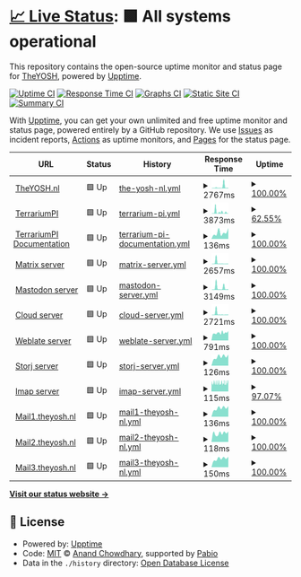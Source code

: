 # [📈 Live Status](https://theyosh.github.io/upptime): <!--live status--> **🟩 All systems operational**

This repository contains the open-source uptime monitor and status page for [TheYOSH](https://theyosh.nl), powered by [Upptime](https://github.com/upptime/upptime).

[![Uptime CI](https://github.com/theyosh/upptime/workflows/Uptime%20CI/badge.svg)](https://github.com/theyosh/upptime/actions?query=workflow%3A%22Uptime+CI%22)
[![Response Time CI](https://github.com/theyosh/upptime/workflows/Response%20Time%20CI/badge.svg)](https://github.com/theyosh/upptime/actions?query=workflow%3A%22Response+Time+CI%22)
[![Graphs CI](https://github.com/theyosh/upptime/workflows/Graphs%20CI/badge.svg)](https://github.com/theyosh/upptime/actions?query=workflow%3A%22Graphs+CI%22)
[![Static Site CI](https://github.com/theyosh/upptime/workflows/Static%20Site%20CI/badge.svg)](https://github.com/theyosh/upptime/actions?query=workflow%3A%22Static+Site+CI%22)
[![Summary CI](https://github.com/theyosh/upptime/workflows/Summary%20CI/badge.svg)](https://github.com/theyosh/upptime/actions?query=workflow%3A%22Summary+CI%22)

With [Upptime](https://upptime.js.org), you can get your own unlimited and free uptime monitor and status page, powered entirely by a GitHub repository. We use [Issues](https://github.com/theyosh/upptime/issues) as incident reports, [Actions](https://github.com/theyosh/upptime/actions) as uptime monitors, and [Pages](https://theyosh.github.io/upptime) for the status page.

<!--start: status pages-->
<!-- This summary is generated by Upptime (https://github.com/upptime/upptime) -->
<!-- Do not edit this manually, your changes will be overwritten -->
<!-- prettier-ignore -->
| URL | Status | History | Response Time | Uptime |
| --- | ------ | ------- | ------------- | ------ |
| <img alt="" src="https://icons.duckduckgo.com/ip3/theyosh.nl.ico" height="13"> [TheYOSH.nl](https://theyosh.nl) | 🟩 Up | [the-yosh-nl.yml](https://github.com/theyosh/upptime/commits/HEAD/history/the-yosh-nl.yml) | <details><summary><img alt="Response time graph" src="./graphs/the-yosh-nl/response-time-week.png" height="20"> 2767ms</summary><br><a href="https://theyosh.github.io/upptime/history/the-yosh-nl"><img alt="Response time 1312" src="https://img.shields.io/endpoint?url=https%3A%2F%2Fraw.githubusercontent.com%2Ftheyosh%2Fupptime%2FHEAD%2Fapi%2Fthe-yosh-nl%2Fresponse-time.json"></a><br><a href="https://theyosh.github.io/upptime/history/the-yosh-nl"><img alt="24-hour response time 1009" src="https://img.shields.io/endpoint?url=https%3A%2F%2Fraw.githubusercontent.com%2Ftheyosh%2Fupptime%2FHEAD%2Fapi%2Fthe-yosh-nl%2Fresponse-time-day.json"></a><br><a href="https://theyosh.github.io/upptime/history/the-yosh-nl"><img alt="7-day response time 2767" src="https://img.shields.io/endpoint?url=https%3A%2F%2Fraw.githubusercontent.com%2Ftheyosh%2Fupptime%2FHEAD%2Fapi%2Fthe-yosh-nl%2Fresponse-time-week.json"></a><br><a href="https://theyosh.github.io/upptime/history/the-yosh-nl"><img alt="30-day response time 2331" src="https://img.shields.io/endpoint?url=https%3A%2F%2Fraw.githubusercontent.com%2Ftheyosh%2Fupptime%2FHEAD%2Fapi%2Fthe-yosh-nl%2Fresponse-time-month.json"></a><br><a href="https://theyosh.github.io/upptime/history/the-yosh-nl"><img alt="1-year response time 1312" src="https://img.shields.io/endpoint?url=https%3A%2F%2Fraw.githubusercontent.com%2Ftheyosh%2Fupptime%2FHEAD%2Fapi%2Fthe-yosh-nl%2Fresponse-time-year.json"></a></details> | <details><summary><a href="https://theyosh.github.io/upptime/history/the-yosh-nl">100.00%</a></summary><a href="https://theyosh.github.io/upptime/history/the-yosh-nl"><img alt="All-time uptime 95.18%" src="https://img.shields.io/endpoint?url=https%3A%2F%2Fraw.githubusercontent.com%2Ftheyosh%2Fupptime%2FHEAD%2Fapi%2Fthe-yosh-nl%2Fuptime.json"></a><br><a href="https://theyosh.github.io/upptime/history/the-yosh-nl"><img alt="24-hour uptime 100.00%" src="https://img.shields.io/endpoint?url=https%3A%2F%2Fraw.githubusercontent.com%2Ftheyosh%2Fupptime%2FHEAD%2Fapi%2Fthe-yosh-nl%2Fuptime-day.json"></a><br><a href="https://theyosh.github.io/upptime/history/the-yosh-nl"><img alt="7-day uptime 100.00%" src="https://img.shields.io/endpoint?url=https%3A%2F%2Fraw.githubusercontent.com%2Ftheyosh%2Fupptime%2FHEAD%2Fapi%2Fthe-yosh-nl%2Fuptime-week.json"></a><br><a href="https://theyosh.github.io/upptime/history/the-yosh-nl"><img alt="30-day uptime 65.96%" src="https://img.shields.io/endpoint?url=https%3A%2F%2Fraw.githubusercontent.com%2Ftheyosh%2Fupptime%2FHEAD%2Fapi%2Fthe-yosh-nl%2Fuptime-month.json"></a><br><a href="https://theyosh.github.io/upptime/history/the-yosh-nl"><img alt="1-year uptime 95.18%" src="https://img.shields.io/endpoint?url=https%3A%2F%2Fraw.githubusercontent.com%2Ftheyosh%2Fupptime%2FHEAD%2Fapi%2Fthe-yosh-nl%2Fuptime-year.json"></a></details>
| <img alt="" src="https://icons.duckduckgo.com/ip3/terrarium.theyosh.nl.ico" height="13"> [TerrariumPI](https://terrarium.theyosh.nl) | 🟩 Up | [terrarium-pi.yml](https://github.com/theyosh/upptime/commits/HEAD/history/terrarium-pi.yml) | <details><summary><img alt="Response time graph" src="./graphs/terrarium-pi/response-time-week.png" height="20"> 3873ms</summary><br><a href="https://theyosh.github.io/upptime/history/terrarium-pi"><img alt="Response time 2105" src="https://img.shields.io/endpoint?url=https%3A%2F%2Fraw.githubusercontent.com%2Ftheyosh%2Fupptime%2FHEAD%2Fapi%2Fterrarium-pi%2Fresponse-time.json"></a><br><a href="https://theyosh.github.io/upptime/history/terrarium-pi"><img alt="24-hour response time 923" src="https://img.shields.io/endpoint?url=https%3A%2F%2Fraw.githubusercontent.com%2Ftheyosh%2Fupptime%2FHEAD%2Fapi%2Fterrarium-pi%2Fresponse-time-day.json"></a><br><a href="https://theyosh.github.io/upptime/history/terrarium-pi"><img alt="7-day response time 3873" src="https://img.shields.io/endpoint?url=https%3A%2F%2Fraw.githubusercontent.com%2Ftheyosh%2Fupptime%2FHEAD%2Fapi%2Fterrarium-pi%2Fresponse-time-week.json"></a><br><a href="https://theyosh.github.io/upptime/history/terrarium-pi"><img alt="30-day response time 2212" src="https://img.shields.io/endpoint?url=https%3A%2F%2Fraw.githubusercontent.com%2Ftheyosh%2Fupptime%2FHEAD%2Fapi%2Fterrarium-pi%2Fresponse-time-month.json"></a><br><a href="https://theyosh.github.io/upptime/history/terrarium-pi"><img alt="1-year response time 2105" src="https://img.shields.io/endpoint?url=https%3A%2F%2Fraw.githubusercontent.com%2Ftheyosh%2Fupptime%2FHEAD%2Fapi%2Fterrarium-pi%2Fresponse-time-year.json"></a></details> | <details><summary><a href="https://theyosh.github.io/upptime/history/terrarium-pi">62.55%</a></summary><a href="https://theyosh.github.io/upptime/history/terrarium-pi"><img alt="All-time uptime 93.53%" src="https://img.shields.io/endpoint?url=https%3A%2F%2Fraw.githubusercontent.com%2Ftheyosh%2Fupptime%2FHEAD%2Fapi%2Fterrarium-pi%2Fuptime.json"></a><br><a href="https://theyosh.github.io/upptime/history/terrarium-pi"><img alt="24-hour uptime 100.00%" src="https://img.shields.io/endpoint?url=https%3A%2F%2Fraw.githubusercontent.com%2Ftheyosh%2Fupptime%2FHEAD%2Fapi%2Fterrarium-pi%2Fuptime-day.json"></a><br><a href="https://theyosh.github.io/upptime/history/terrarium-pi"><img alt="7-day uptime 62.55%" src="https://img.shields.io/endpoint?url=https%3A%2F%2Fraw.githubusercontent.com%2Ftheyosh%2Fupptime%2FHEAD%2Fapi%2Fterrarium-pi%2Fuptime-week.json"></a><br><a href="https://theyosh.github.io/upptime/history/terrarium-pi"><img alt="30-day uptime 55.45%" src="https://img.shields.io/endpoint?url=https%3A%2F%2Fraw.githubusercontent.com%2Ftheyosh%2Fupptime%2FHEAD%2Fapi%2Fterrarium-pi%2Fuptime-month.json"></a><br><a href="https://theyosh.github.io/upptime/history/terrarium-pi"><img alt="1-year uptime 93.53%" src="https://img.shields.io/endpoint?url=https%3A%2F%2Fraw.githubusercontent.com%2Ftheyosh%2Fupptime%2FHEAD%2Fapi%2Fterrarium-pi%2Fuptime-year.json"></a></details>
| <img alt="" src="https://theyosh.github.io/TerrariumPI/assets/img/favicons/favicon-96x96.png" height="13"> [TerrariumPI Documentation](https://theyosh.github.io/TerrariumPI/) | 🟩 Up | [terrarium-pi-documentation.yml](https://github.com/theyosh/upptime/commits/HEAD/history/terrarium-pi-documentation.yml) | <details><summary><img alt="Response time graph" src="./graphs/terrarium-pi-documentation/response-time-week.png" height="20"> 136ms</summary><br><a href="https://theyosh.github.io/upptime/history/terrarium-pi-documentation"><img alt="Response time 118" src="https://img.shields.io/endpoint?url=https%3A%2F%2Fraw.githubusercontent.com%2Ftheyosh%2Fupptime%2FHEAD%2Fapi%2Fterrarium-pi-documentation%2Fresponse-time.json"></a><br><a href="https://theyosh.github.io/upptime/history/terrarium-pi-documentation"><img alt="24-hour response time 236" src="https://img.shields.io/endpoint?url=https%3A%2F%2Fraw.githubusercontent.com%2Ftheyosh%2Fupptime%2FHEAD%2Fapi%2Fterrarium-pi-documentation%2Fresponse-time-day.json"></a><br><a href="https://theyosh.github.io/upptime/history/terrarium-pi-documentation"><img alt="7-day response time 136" src="https://img.shields.io/endpoint?url=https%3A%2F%2Fraw.githubusercontent.com%2Ftheyosh%2Fupptime%2FHEAD%2Fapi%2Fterrarium-pi-documentation%2Fresponse-time-week.json"></a><br><a href="https://theyosh.github.io/upptime/history/terrarium-pi-documentation"><img alt="30-day response time 122" src="https://img.shields.io/endpoint?url=https%3A%2F%2Fraw.githubusercontent.com%2Ftheyosh%2Fupptime%2FHEAD%2Fapi%2Fterrarium-pi-documentation%2Fresponse-time-month.json"></a><br><a href="https://theyosh.github.io/upptime/history/terrarium-pi-documentation"><img alt="1-year response time 118" src="https://img.shields.io/endpoint?url=https%3A%2F%2Fraw.githubusercontent.com%2Ftheyosh%2Fupptime%2FHEAD%2Fapi%2Fterrarium-pi-documentation%2Fresponse-time-year.json"></a></details> | <details><summary><a href="https://theyosh.github.io/upptime/history/terrarium-pi-documentation">100.00%</a></summary><a href="https://theyosh.github.io/upptime/history/terrarium-pi-documentation"><img alt="All-time uptime 100.00%" src="https://img.shields.io/endpoint?url=https%3A%2F%2Fraw.githubusercontent.com%2Ftheyosh%2Fupptime%2FHEAD%2Fapi%2Fterrarium-pi-documentation%2Fuptime.json"></a><br><a href="https://theyosh.github.io/upptime/history/terrarium-pi-documentation"><img alt="24-hour uptime 100.00%" src="https://img.shields.io/endpoint?url=https%3A%2F%2Fraw.githubusercontent.com%2Ftheyosh%2Fupptime%2FHEAD%2Fapi%2Fterrarium-pi-documentation%2Fuptime-day.json"></a><br><a href="https://theyosh.github.io/upptime/history/terrarium-pi-documentation"><img alt="7-day uptime 100.00%" src="https://img.shields.io/endpoint?url=https%3A%2F%2Fraw.githubusercontent.com%2Ftheyosh%2Fupptime%2FHEAD%2Fapi%2Fterrarium-pi-documentation%2Fuptime-week.json"></a><br><a href="https://theyosh.github.io/upptime/history/terrarium-pi-documentation"><img alt="30-day uptime 100.00%" src="https://img.shields.io/endpoint?url=https%3A%2F%2Fraw.githubusercontent.com%2Ftheyosh%2Fupptime%2FHEAD%2Fapi%2Fterrarium-pi-documentation%2Fuptime-month.json"></a><br><a href="https://theyosh.github.io/upptime/history/terrarium-pi-documentation"><img alt="1-year uptime 100.00%" src="https://img.shields.io/endpoint?url=https%3A%2F%2Fraw.githubusercontent.com%2Ftheyosh%2Fupptime%2FHEAD%2Fapi%2Fterrarium-pi-documentation%2Fuptime-year.json"></a></details>
| <img alt="" src="https://matrix.org/assets/favicon.svg" height="13"> [Matrix server](https://matrix.theyosh.nl) | 🟩 Up | [matrix-server.yml](https://github.com/theyosh/upptime/commits/HEAD/history/matrix-server.yml) | <details><summary><img alt="Response time graph" src="./graphs/matrix-server/response-time-week.png" height="20"> 2657ms</summary><br><a href="https://theyosh.github.io/upptime/history/matrix-server"><img alt="Response time 1075" src="https://img.shields.io/endpoint?url=https%3A%2F%2Fraw.githubusercontent.com%2Ftheyosh%2Fupptime%2FHEAD%2Fapi%2Fmatrix-server%2Fresponse-time.json"></a><br><a href="https://theyosh.github.io/upptime/history/matrix-server"><img alt="24-hour response time 979" src="https://img.shields.io/endpoint?url=https%3A%2F%2Fraw.githubusercontent.com%2Ftheyosh%2Fupptime%2FHEAD%2Fapi%2Fmatrix-server%2Fresponse-time-day.json"></a><br><a href="https://theyosh.github.io/upptime/history/matrix-server"><img alt="7-day response time 2657" src="https://img.shields.io/endpoint?url=https%3A%2F%2Fraw.githubusercontent.com%2Ftheyosh%2Fupptime%2FHEAD%2Fapi%2Fmatrix-server%2Fresponse-time-week.json"></a><br><a href="https://theyosh.github.io/upptime/history/matrix-server"><img alt="30-day response time 1874" src="https://img.shields.io/endpoint?url=https%3A%2F%2Fraw.githubusercontent.com%2Ftheyosh%2Fupptime%2FHEAD%2Fapi%2Fmatrix-server%2Fresponse-time-month.json"></a><br><a href="https://theyosh.github.io/upptime/history/matrix-server"><img alt="1-year response time 1075" src="https://img.shields.io/endpoint?url=https%3A%2F%2Fraw.githubusercontent.com%2Ftheyosh%2Fupptime%2FHEAD%2Fapi%2Fmatrix-server%2Fresponse-time-year.json"></a></details> | <details><summary><a href="https://theyosh.github.io/upptime/history/matrix-server">100.00%</a></summary><a href="https://theyosh.github.io/upptime/history/matrix-server"><img alt="All-time uptime 95.07%" src="https://img.shields.io/endpoint?url=https%3A%2F%2Fraw.githubusercontent.com%2Ftheyosh%2Fupptime%2FHEAD%2Fapi%2Fmatrix-server%2Fuptime.json"></a><br><a href="https://theyosh.github.io/upptime/history/matrix-server"><img alt="24-hour uptime 100.00%" src="https://img.shields.io/endpoint?url=https%3A%2F%2Fraw.githubusercontent.com%2Ftheyosh%2Fupptime%2FHEAD%2Fapi%2Fmatrix-server%2Fuptime-day.json"></a><br><a href="https://theyosh.github.io/upptime/history/matrix-server"><img alt="7-day uptime 100.00%" src="https://img.shields.io/endpoint?url=https%3A%2F%2Fraw.githubusercontent.com%2Ftheyosh%2Fupptime%2FHEAD%2Fapi%2Fmatrix-server%2Fuptime-week.json"></a><br><a href="https://theyosh.github.io/upptime/history/matrix-server"><img alt="30-day uptime 64.67%" src="https://img.shields.io/endpoint?url=https%3A%2F%2Fraw.githubusercontent.com%2Ftheyosh%2Fupptime%2FHEAD%2Fapi%2Fmatrix-server%2Fuptime-month.json"></a><br><a href="https://theyosh.github.io/upptime/history/matrix-server"><img alt="1-year uptime 95.07%" src="https://img.shields.io/endpoint?url=https%3A%2F%2Fraw.githubusercontent.com%2Ftheyosh%2Fupptime%2FHEAD%2Fapi%2Fmatrix-server%2Fuptime-year.json"></a></details>
| <img alt="" src="https://icons.duckduckgo.com/ip3/mastodon.theyosh.nl.ico" height="13"> [Mastodon server](https://mastodon.theyosh.nl) | 🟩 Up | [mastodon-server.yml](https://github.com/theyosh/upptime/commits/HEAD/history/mastodon-server.yml) | <details><summary><img alt="Response time graph" src="./graphs/mastodon-server/response-time-week.png" height="20"> 3149ms</summary><br><a href="https://theyosh.github.io/upptime/history/mastodon-server"><img alt="Response time 911" src="https://img.shields.io/endpoint?url=https%3A%2F%2Fraw.githubusercontent.com%2Ftheyosh%2Fupptime%2FHEAD%2Fapi%2Fmastodon-server%2Fresponse-time.json"></a><br><a href="https://theyosh.github.io/upptime/history/mastodon-server"><img alt="24-hour response time 1140" src="https://img.shields.io/endpoint?url=https%3A%2F%2Fraw.githubusercontent.com%2Ftheyosh%2Fupptime%2FHEAD%2Fapi%2Fmastodon-server%2Fresponse-time-day.json"></a><br><a href="https://theyosh.github.io/upptime/history/mastodon-server"><img alt="7-day response time 3149" src="https://img.shields.io/endpoint?url=https%3A%2F%2Fraw.githubusercontent.com%2Ftheyosh%2Fupptime%2FHEAD%2Fapi%2Fmastodon-server%2Fresponse-time-week.json"></a><br><a href="https://theyosh.github.io/upptime/history/mastodon-server"><img alt="30-day response time 1540" src="https://img.shields.io/endpoint?url=https%3A%2F%2Fraw.githubusercontent.com%2Ftheyosh%2Fupptime%2FHEAD%2Fapi%2Fmastodon-server%2Fresponse-time-month.json"></a><br><a href="https://theyosh.github.io/upptime/history/mastodon-server"><img alt="1-year response time 911" src="https://img.shields.io/endpoint?url=https%3A%2F%2Fraw.githubusercontent.com%2Ftheyosh%2Fupptime%2FHEAD%2Fapi%2Fmastodon-server%2Fresponse-time-year.json"></a></details> | <details><summary><a href="https://theyosh.github.io/upptime/history/mastodon-server">100.00%</a></summary><a href="https://theyosh.github.io/upptime/history/mastodon-server"><img alt="All-time uptime 94.92%" src="https://img.shields.io/endpoint?url=https%3A%2F%2Fraw.githubusercontent.com%2Ftheyosh%2Fupptime%2FHEAD%2Fapi%2Fmastodon-server%2Fuptime.json"></a><br><a href="https://theyosh.github.io/upptime/history/mastodon-server"><img alt="24-hour uptime 100.00%" src="https://img.shields.io/endpoint?url=https%3A%2F%2Fraw.githubusercontent.com%2Ftheyosh%2Fupptime%2FHEAD%2Fapi%2Fmastodon-server%2Fuptime-day.json"></a><br><a href="https://theyosh.github.io/upptime/history/mastodon-server"><img alt="7-day uptime 100.00%" src="https://img.shields.io/endpoint?url=https%3A%2F%2Fraw.githubusercontent.com%2Ftheyosh%2Fupptime%2FHEAD%2Fapi%2Fmastodon-server%2Fuptime-week.json"></a><br><a href="https://theyosh.github.io/upptime/history/mastodon-server"><img alt="30-day uptime 64.67%" src="https://img.shields.io/endpoint?url=https%3A%2F%2Fraw.githubusercontent.com%2Ftheyosh%2Fupptime%2FHEAD%2Fapi%2Fmastodon-server%2Fuptime-month.json"></a><br><a href="https://theyosh.github.io/upptime/history/mastodon-server"><img alt="1-year uptime 94.92%" src="https://img.shields.io/endpoint?url=https%3A%2F%2Fraw.githubusercontent.com%2Ftheyosh%2Fupptime%2FHEAD%2Fapi%2Fmastodon-server%2Fuptime-year.json"></a></details>
| <img alt="" src="https://icons.duckduckgo.com/ip3/cloud.theyosh.nl.ico" height="13"> [Cloud server](https://cloud.theyosh.nl) | 🟩 Up | [cloud-server.yml](https://github.com/theyosh/upptime/commits/HEAD/history/cloud-server.yml) | <details><summary><img alt="Response time graph" src="./graphs/cloud-server/response-time-week.png" height="20"> 2721ms</summary><br><a href="https://theyosh.github.io/upptime/history/cloud-server"><img alt="Response time 1331" src="https://img.shields.io/endpoint?url=https%3A%2F%2Fraw.githubusercontent.com%2Ftheyosh%2Fupptime%2FHEAD%2Fapi%2Fcloud-server%2Fresponse-time.json"></a><br><a href="https://theyosh.github.io/upptime/history/cloud-server"><img alt="24-hour response time 1286" src="https://img.shields.io/endpoint?url=https%3A%2F%2Fraw.githubusercontent.com%2Ftheyosh%2Fupptime%2FHEAD%2Fapi%2Fcloud-server%2Fresponse-time-day.json"></a><br><a href="https://theyosh.github.io/upptime/history/cloud-server"><img alt="7-day response time 2721" src="https://img.shields.io/endpoint?url=https%3A%2F%2Fraw.githubusercontent.com%2Ftheyosh%2Fupptime%2FHEAD%2Fapi%2Fcloud-server%2Fresponse-time-week.json"></a><br><a href="https://theyosh.github.io/upptime/history/cloud-server"><img alt="30-day response time 1835" src="https://img.shields.io/endpoint?url=https%3A%2F%2Fraw.githubusercontent.com%2Ftheyosh%2Fupptime%2FHEAD%2Fapi%2Fcloud-server%2Fresponse-time-month.json"></a><br><a href="https://theyosh.github.io/upptime/history/cloud-server"><img alt="1-year response time 1331" src="https://img.shields.io/endpoint?url=https%3A%2F%2Fraw.githubusercontent.com%2Ftheyosh%2Fupptime%2FHEAD%2Fapi%2Fcloud-server%2Fresponse-time-year.json"></a></details> | <details><summary><a href="https://theyosh.github.io/upptime/history/cloud-server">100.00%</a></summary><a href="https://theyosh.github.io/upptime/history/cloud-server"><img alt="All-time uptime 94.09%" src="https://img.shields.io/endpoint?url=https%3A%2F%2Fraw.githubusercontent.com%2Ftheyosh%2Fupptime%2FHEAD%2Fapi%2Fcloud-server%2Fuptime.json"></a><br><a href="https://theyosh.github.io/upptime/history/cloud-server"><img alt="24-hour uptime 100.00%" src="https://img.shields.io/endpoint?url=https%3A%2F%2Fraw.githubusercontent.com%2Ftheyosh%2Fupptime%2FHEAD%2Fapi%2Fcloud-server%2Fuptime-day.json"></a><br><a href="https://theyosh.github.io/upptime/history/cloud-server"><img alt="7-day uptime 100.00%" src="https://img.shields.io/endpoint?url=https%3A%2F%2Fraw.githubusercontent.com%2Ftheyosh%2Fupptime%2FHEAD%2Fapi%2Fcloud-server%2Fuptime-week.json"></a><br><a href="https://theyosh.github.io/upptime/history/cloud-server"><img alt="30-day uptime 65.97%" src="https://img.shields.io/endpoint?url=https%3A%2F%2Fraw.githubusercontent.com%2Ftheyosh%2Fupptime%2FHEAD%2Fapi%2Fcloud-server%2Fuptime-month.json"></a><br><a href="https://theyosh.github.io/upptime/history/cloud-server"><img alt="1-year uptime 94.09%" src="https://img.shields.io/endpoint?url=https%3A%2F%2Fraw.githubusercontent.com%2Ftheyosh%2Fupptime%2FHEAD%2Fapi%2Fcloud-server%2Fuptime-year.json"></a></details>
| <img alt="" src="https://icons.duckduckgo.com/ip3/weblate.theyosh.nl.ico" height="13"> [Weblate server](https://weblate.theyosh.nl) | 🟩 Up | [weblate-server.yml](https://github.com/theyosh/upptime/commits/HEAD/history/weblate-server.yml) | <details><summary><img alt="Response time graph" src="./graphs/weblate-server/response-time-week.png" height="20"> 791ms</summary><br><a href="https://theyosh.github.io/upptime/history/weblate-server"><img alt="Response time 868" src="https://img.shields.io/endpoint?url=https%3A%2F%2Fraw.githubusercontent.com%2Ftheyosh%2Fupptime%2FHEAD%2Fapi%2Fweblate-server%2Fresponse-time.json"></a><br><a href="https://theyosh.github.io/upptime/history/weblate-server"><img alt="24-hour response time 987" src="https://img.shields.io/endpoint?url=https%3A%2F%2Fraw.githubusercontent.com%2Ftheyosh%2Fupptime%2FHEAD%2Fapi%2Fweblate-server%2Fresponse-time-day.json"></a><br><a href="https://theyosh.github.io/upptime/history/weblate-server"><img alt="7-day response time 791" src="https://img.shields.io/endpoint?url=https%3A%2F%2Fraw.githubusercontent.com%2Ftheyosh%2Fupptime%2FHEAD%2Fapi%2Fweblate-server%2Fresponse-time-week.json"></a><br><a href="https://theyosh.github.io/upptime/history/weblate-server"><img alt="30-day response time 1206" src="https://img.shields.io/endpoint?url=https%3A%2F%2Fraw.githubusercontent.com%2Ftheyosh%2Fupptime%2FHEAD%2Fapi%2Fweblate-server%2Fresponse-time-month.json"></a><br><a href="https://theyosh.github.io/upptime/history/weblate-server"><img alt="1-year response time 868" src="https://img.shields.io/endpoint?url=https%3A%2F%2Fraw.githubusercontent.com%2Ftheyosh%2Fupptime%2FHEAD%2Fapi%2Fweblate-server%2Fresponse-time-year.json"></a></details> | <details><summary><a href="https://theyosh.github.io/upptime/history/weblate-server">100.00%</a></summary><a href="https://theyosh.github.io/upptime/history/weblate-server"><img alt="All-time uptime 96.40%" src="https://img.shields.io/endpoint?url=https%3A%2F%2Fraw.githubusercontent.com%2Ftheyosh%2Fupptime%2FHEAD%2Fapi%2Fweblate-server%2Fuptime.json"></a><br><a href="https://theyosh.github.io/upptime/history/weblate-server"><img alt="24-hour uptime 100.00%" src="https://img.shields.io/endpoint?url=https%3A%2F%2Fraw.githubusercontent.com%2Ftheyosh%2Fupptime%2FHEAD%2Fapi%2Fweblate-server%2Fuptime-day.json"></a><br><a href="https://theyosh.github.io/upptime/history/weblate-server"><img alt="7-day uptime 100.00%" src="https://img.shields.io/endpoint?url=https%3A%2F%2Fraw.githubusercontent.com%2Ftheyosh%2Fupptime%2FHEAD%2Fapi%2Fweblate-server%2Fuptime-week.json"></a><br><a href="https://theyosh.github.io/upptime/history/weblate-server"><img alt="30-day uptime 76.11%" src="https://img.shields.io/endpoint?url=https%3A%2F%2Fraw.githubusercontent.com%2Ftheyosh%2Fupptime%2FHEAD%2Fapi%2Fweblate-server%2Fuptime-month.json"></a><br><a href="https://theyosh.github.io/upptime/history/weblate-server"><img alt="1-year uptime 96.40%" src="https://img.shields.io/endpoint?url=https%3A%2F%2Fraw.githubusercontent.com%2Ftheyosh%2Fupptime%2FHEAD%2Fapi%2Fweblate-server%2Fuptime-year.json"></a></details>
| <img alt="" src="https://cdn.prod.website-files.com/65d78d3b8dbb1f54a94020c7/660e34e73c1859e2a3f19840_storj-favicon-lt.png" height="13"> [Storj server](storj.theyosh.nl) | 🟩 Up | [storj-server.yml](https://github.com/theyosh/upptime/commits/HEAD/history/storj-server.yml) | <details><summary><img alt="Response time graph" src="./graphs/storj-server/response-time-week.png" height="20"> 126ms</summary><br><a href="https://theyosh.github.io/upptime/history/storj-server"><img alt="Response time 114" src="https://img.shields.io/endpoint?url=https%3A%2F%2Fraw.githubusercontent.com%2Ftheyosh%2Fupptime%2FHEAD%2Fapi%2Fstorj-server%2Fresponse-time.json"></a><br><a href="https://theyosh.github.io/upptime/history/storj-server"><img alt="24-hour response time 156" src="https://img.shields.io/endpoint?url=https%3A%2F%2Fraw.githubusercontent.com%2Ftheyosh%2Fupptime%2FHEAD%2Fapi%2Fstorj-server%2Fresponse-time-day.json"></a><br><a href="https://theyosh.github.io/upptime/history/storj-server"><img alt="7-day response time 126" src="https://img.shields.io/endpoint?url=https%3A%2F%2Fraw.githubusercontent.com%2Ftheyosh%2Fupptime%2FHEAD%2Fapi%2Fstorj-server%2Fresponse-time-week.json"></a><br><a href="https://theyosh.github.io/upptime/history/storj-server"><img alt="30-day response time 117" src="https://img.shields.io/endpoint?url=https%3A%2F%2Fraw.githubusercontent.com%2Ftheyosh%2Fupptime%2FHEAD%2Fapi%2Fstorj-server%2Fresponse-time-month.json"></a><br><a href="https://theyosh.github.io/upptime/history/storj-server"><img alt="1-year response time 114" src="https://img.shields.io/endpoint?url=https%3A%2F%2Fraw.githubusercontent.com%2Ftheyosh%2Fupptime%2FHEAD%2Fapi%2Fstorj-server%2Fresponse-time-year.json"></a></details> | <details><summary><a href="https://theyosh.github.io/upptime/history/storj-server">100.00%</a></summary><a href="https://theyosh.github.io/upptime/history/storj-server"><img alt="All-time uptime 99.88%" src="https://img.shields.io/endpoint?url=https%3A%2F%2Fraw.githubusercontent.com%2Ftheyosh%2Fupptime%2FHEAD%2Fapi%2Fstorj-server%2Fuptime.json"></a><br><a href="https://theyosh.github.io/upptime/history/storj-server"><img alt="24-hour uptime 100.00%" src="https://img.shields.io/endpoint?url=https%3A%2F%2Fraw.githubusercontent.com%2Ftheyosh%2Fupptime%2FHEAD%2Fapi%2Fstorj-server%2Fuptime-day.json"></a><br><a href="https://theyosh.github.io/upptime/history/storj-server"><img alt="7-day uptime 100.00%" src="https://img.shields.io/endpoint?url=https%3A%2F%2Fraw.githubusercontent.com%2Ftheyosh%2Fupptime%2FHEAD%2Fapi%2Fstorj-server%2Fuptime-week.json"></a><br><a href="https://theyosh.github.io/upptime/history/storj-server"><img alt="30-day uptime 100.00%" src="https://img.shields.io/endpoint?url=https%3A%2F%2Fraw.githubusercontent.com%2Ftheyosh%2Fupptime%2FHEAD%2Fapi%2Fstorj-server%2Fuptime-month.json"></a><br><a href="https://theyosh.github.io/upptime/history/storj-server"><img alt="1-year uptime 99.88%" src="https://img.shields.io/endpoint?url=https%3A%2F%2Fraw.githubusercontent.com%2Ftheyosh%2Fupptime%2FHEAD%2Fapi%2Fstorj-server%2Fuptime-year.json"></a></details>
| <img alt="" src="https://icons.duckduckgo.com/ip3/null.ico" height="13"> [Imap server](mail.theyosh.nl) | 🟩 Up | [imap-server.yml](https://github.com/theyosh/upptime/commits/HEAD/history/imap-server.yml) | <details><summary><img alt="Response time graph" src="./graphs/imap-server/response-time-week.png" height="20"> 115ms</summary><br><a href="https://theyosh.github.io/upptime/history/imap-server"><img alt="Response time 112" src="https://img.shields.io/endpoint?url=https%3A%2F%2Fraw.githubusercontent.com%2Ftheyosh%2Fupptime%2FHEAD%2Fapi%2Fimap-server%2Fresponse-time.json"></a><br><a href="https://theyosh.github.io/upptime/history/imap-server"><img alt="24-hour response time 119" src="https://img.shields.io/endpoint?url=https%3A%2F%2Fraw.githubusercontent.com%2Ftheyosh%2Fupptime%2FHEAD%2Fapi%2Fimap-server%2Fresponse-time-day.json"></a><br><a href="https://theyosh.github.io/upptime/history/imap-server"><img alt="7-day response time 115" src="https://img.shields.io/endpoint?url=https%3A%2F%2Fraw.githubusercontent.com%2Ftheyosh%2Fupptime%2FHEAD%2Fapi%2Fimap-server%2Fresponse-time-week.json"></a><br><a href="https://theyosh.github.io/upptime/history/imap-server"><img alt="30-day response time 110" src="https://img.shields.io/endpoint?url=https%3A%2F%2Fraw.githubusercontent.com%2Ftheyosh%2Fupptime%2FHEAD%2Fapi%2Fimap-server%2Fresponse-time-month.json"></a><br><a href="https://theyosh.github.io/upptime/history/imap-server"><img alt="1-year response time 112" src="https://img.shields.io/endpoint?url=https%3A%2F%2Fraw.githubusercontent.com%2Ftheyosh%2Fupptime%2FHEAD%2Fapi%2Fimap-server%2Fresponse-time-year.json"></a></details> | <details><summary><a href="https://theyosh.github.io/upptime/history/imap-server">97.07%</a></summary><a href="https://theyosh.github.io/upptime/history/imap-server"><img alt="All-time uptime 99.48%" src="https://img.shields.io/endpoint?url=https%3A%2F%2Fraw.githubusercontent.com%2Ftheyosh%2Fupptime%2FHEAD%2Fapi%2Fimap-server%2Fuptime.json"></a><br><a href="https://theyosh.github.io/upptime/history/imap-server"><img alt="24-hour uptime 98.65%" src="https://img.shields.io/endpoint?url=https%3A%2F%2Fraw.githubusercontent.com%2Ftheyosh%2Fupptime%2FHEAD%2Fapi%2Fimap-server%2Fuptime-day.json"></a><br><a href="https://theyosh.github.io/upptime/history/imap-server"><img alt="7-day uptime 97.07%" src="https://img.shields.io/endpoint?url=https%3A%2F%2Fraw.githubusercontent.com%2Ftheyosh%2Fupptime%2FHEAD%2Fapi%2Fimap-server%2Fuptime-week.json"></a><br><a href="https://theyosh.github.io/upptime/history/imap-server"><img alt="30-day uptime 98.61%" src="https://img.shields.io/endpoint?url=https%3A%2F%2Fraw.githubusercontent.com%2Ftheyosh%2Fupptime%2FHEAD%2Fapi%2Fimap-server%2Fuptime-month.json"></a><br><a href="https://theyosh.github.io/upptime/history/imap-server"><img alt="1-year uptime 99.48%" src="https://img.shields.io/endpoint?url=https%3A%2F%2Fraw.githubusercontent.com%2Ftheyosh%2Fupptime%2FHEAD%2Fapi%2Fimap-server%2Fuptime-year.json"></a></details>
| <img alt="" src="https://icons.duckduckgo.com/ip3/null.ico" height="13"> [Mail1.theyosh.nl](mail1.theyosh.nl) | 🟩 Up | [mail1-theyosh-nl.yml](https://github.com/theyosh/upptime/commits/HEAD/history/mail1-theyosh-nl.yml) | <details><summary><img alt="Response time graph" src="./graphs/mail1-theyosh-nl/response-time-week.png" height="20"> 136ms</summary><br><a href="https://theyosh.github.io/upptime/history/mail1-theyosh-nl"><img alt="Response time 124" src="https://img.shields.io/endpoint?url=https%3A%2F%2Fraw.githubusercontent.com%2Ftheyosh%2Fupptime%2FHEAD%2Fapi%2Fmail1-theyosh-nl%2Fresponse-time.json"></a><br><a href="https://theyosh.github.io/upptime/history/mail1-theyosh-nl"><img alt="24-hour response time 167" src="https://img.shields.io/endpoint?url=https%3A%2F%2Fraw.githubusercontent.com%2Ftheyosh%2Fupptime%2FHEAD%2Fapi%2Fmail1-theyosh-nl%2Fresponse-time-day.json"></a><br><a href="https://theyosh.github.io/upptime/history/mail1-theyosh-nl"><img alt="7-day response time 136" src="https://img.shields.io/endpoint?url=https%3A%2F%2Fraw.githubusercontent.com%2Ftheyosh%2Fupptime%2FHEAD%2Fapi%2Fmail1-theyosh-nl%2Fresponse-time-week.json"></a><br><a href="https://theyosh.github.io/upptime/history/mail1-theyosh-nl"><img alt="30-day response time 127" src="https://img.shields.io/endpoint?url=https%3A%2F%2Fraw.githubusercontent.com%2Ftheyosh%2Fupptime%2FHEAD%2Fapi%2Fmail1-theyosh-nl%2Fresponse-time-month.json"></a><br><a href="https://theyosh.github.io/upptime/history/mail1-theyosh-nl"><img alt="1-year response time 124" src="https://img.shields.io/endpoint?url=https%3A%2F%2Fraw.githubusercontent.com%2Ftheyosh%2Fupptime%2FHEAD%2Fapi%2Fmail1-theyosh-nl%2Fresponse-time-year.json"></a></details> | <details><summary><a href="https://theyosh.github.io/upptime/history/mail1-theyosh-nl">100.00%</a></summary><a href="https://theyosh.github.io/upptime/history/mail1-theyosh-nl"><img alt="All-time uptime 100.00%" src="https://img.shields.io/endpoint?url=https%3A%2F%2Fraw.githubusercontent.com%2Ftheyosh%2Fupptime%2FHEAD%2Fapi%2Fmail1-theyosh-nl%2Fuptime.json"></a><br><a href="https://theyosh.github.io/upptime/history/mail1-theyosh-nl"><img alt="24-hour uptime 100.00%" src="https://img.shields.io/endpoint?url=https%3A%2F%2Fraw.githubusercontent.com%2Ftheyosh%2Fupptime%2FHEAD%2Fapi%2Fmail1-theyosh-nl%2Fuptime-day.json"></a><br><a href="https://theyosh.github.io/upptime/history/mail1-theyosh-nl"><img alt="7-day uptime 100.00%" src="https://img.shields.io/endpoint?url=https%3A%2F%2Fraw.githubusercontent.com%2Ftheyosh%2Fupptime%2FHEAD%2Fapi%2Fmail1-theyosh-nl%2Fuptime-week.json"></a><br><a href="https://theyosh.github.io/upptime/history/mail1-theyosh-nl"><img alt="30-day uptime 100.00%" src="https://img.shields.io/endpoint?url=https%3A%2F%2Fraw.githubusercontent.com%2Ftheyosh%2Fupptime%2FHEAD%2Fapi%2Fmail1-theyosh-nl%2Fuptime-month.json"></a><br><a href="https://theyosh.github.io/upptime/history/mail1-theyosh-nl"><img alt="1-year uptime 100.00%" src="https://img.shields.io/endpoint?url=https%3A%2F%2Fraw.githubusercontent.com%2Ftheyosh%2Fupptime%2FHEAD%2Fapi%2Fmail1-theyosh-nl%2Fuptime-year.json"></a></details>
| <img alt="" src="https://icons.duckduckgo.com/ip3/null.ico" height="13"> [Mail2.theyosh.nl](mail2.theyosh.nl) | 🟩 Up | [mail2-theyosh-nl.yml](https://github.com/theyosh/upptime/commits/HEAD/history/mail2-theyosh-nl.yml) | <details><summary><img alt="Response time graph" src="./graphs/mail2-theyosh-nl/response-time-week.png" height="20"> 118ms</summary><br><a href="https://theyosh.github.io/upptime/history/mail2-theyosh-nl"><img alt="Response time 109" src="https://img.shields.io/endpoint?url=https%3A%2F%2Fraw.githubusercontent.com%2Ftheyosh%2Fupptime%2FHEAD%2Fapi%2Fmail2-theyosh-nl%2Fresponse-time.json"></a><br><a href="https://theyosh.github.io/upptime/history/mail2-theyosh-nl"><img alt="24-hour response time 116" src="https://img.shields.io/endpoint?url=https%3A%2F%2Fraw.githubusercontent.com%2Ftheyosh%2Fupptime%2FHEAD%2Fapi%2Fmail2-theyosh-nl%2Fresponse-time-day.json"></a><br><a href="https://theyosh.github.io/upptime/history/mail2-theyosh-nl"><img alt="7-day response time 118" src="https://img.shields.io/endpoint?url=https%3A%2F%2Fraw.githubusercontent.com%2Ftheyosh%2Fupptime%2FHEAD%2Fapi%2Fmail2-theyosh-nl%2Fresponse-time-week.json"></a><br><a href="https://theyosh.github.io/upptime/history/mail2-theyosh-nl"><img alt="30-day response time 115" src="https://img.shields.io/endpoint?url=https%3A%2F%2Fraw.githubusercontent.com%2Ftheyosh%2Fupptime%2FHEAD%2Fapi%2Fmail2-theyosh-nl%2Fresponse-time-month.json"></a><br><a href="https://theyosh.github.io/upptime/history/mail2-theyosh-nl"><img alt="1-year response time 109" src="https://img.shields.io/endpoint?url=https%3A%2F%2Fraw.githubusercontent.com%2Ftheyosh%2Fupptime%2FHEAD%2Fapi%2Fmail2-theyosh-nl%2Fresponse-time-year.json"></a></details> | <details><summary><a href="https://theyosh.github.io/upptime/history/mail2-theyosh-nl">100.00%</a></summary><a href="https://theyosh.github.io/upptime/history/mail2-theyosh-nl"><img alt="All-time uptime 100.00%" src="https://img.shields.io/endpoint?url=https%3A%2F%2Fraw.githubusercontent.com%2Ftheyosh%2Fupptime%2FHEAD%2Fapi%2Fmail2-theyosh-nl%2Fuptime.json"></a><br><a href="https://theyosh.github.io/upptime/history/mail2-theyosh-nl"><img alt="24-hour uptime 100.00%" src="https://img.shields.io/endpoint?url=https%3A%2F%2Fraw.githubusercontent.com%2Ftheyosh%2Fupptime%2FHEAD%2Fapi%2Fmail2-theyosh-nl%2Fuptime-day.json"></a><br><a href="https://theyosh.github.io/upptime/history/mail2-theyosh-nl"><img alt="7-day uptime 100.00%" src="https://img.shields.io/endpoint?url=https%3A%2F%2Fraw.githubusercontent.com%2Ftheyosh%2Fupptime%2FHEAD%2Fapi%2Fmail2-theyosh-nl%2Fuptime-week.json"></a><br><a href="https://theyosh.github.io/upptime/history/mail2-theyosh-nl"><img alt="30-day uptime 100.00%" src="https://img.shields.io/endpoint?url=https%3A%2F%2Fraw.githubusercontent.com%2Ftheyosh%2Fupptime%2FHEAD%2Fapi%2Fmail2-theyosh-nl%2Fuptime-month.json"></a><br><a href="https://theyosh.github.io/upptime/history/mail2-theyosh-nl"><img alt="1-year uptime 100.00%" src="https://img.shields.io/endpoint?url=https%3A%2F%2Fraw.githubusercontent.com%2Ftheyosh%2Fupptime%2FHEAD%2Fapi%2Fmail2-theyosh-nl%2Fuptime-year.json"></a></details>
| <img alt="" src="https://icons.duckduckgo.com/ip3/null.ico" height="13"> [Mail3.theyosh.nl](mail3.theyosh.nl) | 🟩 Up | [mail3-theyosh-nl.yml](https://github.com/theyosh/upptime/commits/HEAD/history/mail3-theyosh-nl.yml) | <details><summary><img alt="Response time graph" src="./graphs/mail3-theyosh-nl/response-time-week.png" height="20"> 150ms</summary><br><a href="https://theyosh.github.io/upptime/history/mail3-theyosh-nl"><img alt="Response time 139" src="https://img.shields.io/endpoint?url=https%3A%2F%2Fraw.githubusercontent.com%2Ftheyosh%2Fupptime%2FHEAD%2Fapi%2Fmail3-theyosh-nl%2Fresponse-time.json"></a><br><a href="https://theyosh.github.io/upptime/history/mail3-theyosh-nl"><img alt="24-hour response time 184" src="https://img.shields.io/endpoint?url=https%3A%2F%2Fraw.githubusercontent.com%2Ftheyosh%2Fupptime%2FHEAD%2Fapi%2Fmail3-theyosh-nl%2Fresponse-time-day.json"></a><br><a href="https://theyosh.github.io/upptime/history/mail3-theyosh-nl"><img alt="7-day response time 150" src="https://img.shields.io/endpoint?url=https%3A%2F%2Fraw.githubusercontent.com%2Ftheyosh%2Fupptime%2FHEAD%2Fapi%2Fmail3-theyosh-nl%2Fresponse-time-week.json"></a><br><a href="https://theyosh.github.io/upptime/history/mail3-theyosh-nl"><img alt="30-day response time 141" src="https://img.shields.io/endpoint?url=https%3A%2F%2Fraw.githubusercontent.com%2Ftheyosh%2Fupptime%2FHEAD%2Fapi%2Fmail3-theyosh-nl%2Fresponse-time-month.json"></a><br><a href="https://theyosh.github.io/upptime/history/mail3-theyosh-nl"><img alt="1-year response time 139" src="https://img.shields.io/endpoint?url=https%3A%2F%2Fraw.githubusercontent.com%2Ftheyosh%2Fupptime%2FHEAD%2Fapi%2Fmail3-theyosh-nl%2Fresponse-time-year.json"></a></details> | <details><summary><a href="https://theyosh.github.io/upptime/history/mail3-theyosh-nl">100.00%</a></summary><a href="https://theyosh.github.io/upptime/history/mail3-theyosh-nl"><img alt="All-time uptime 99.99%" src="https://img.shields.io/endpoint?url=https%3A%2F%2Fraw.githubusercontent.com%2Ftheyosh%2Fupptime%2FHEAD%2Fapi%2Fmail3-theyosh-nl%2Fuptime.json"></a><br><a href="https://theyosh.github.io/upptime/history/mail3-theyosh-nl"><img alt="24-hour uptime 100.00%" src="https://img.shields.io/endpoint?url=https%3A%2F%2Fraw.githubusercontent.com%2Ftheyosh%2Fupptime%2FHEAD%2Fapi%2Fmail3-theyosh-nl%2Fuptime-day.json"></a><br><a href="https://theyosh.github.io/upptime/history/mail3-theyosh-nl"><img alt="7-day uptime 100.00%" src="https://img.shields.io/endpoint?url=https%3A%2F%2Fraw.githubusercontent.com%2Ftheyosh%2Fupptime%2FHEAD%2Fapi%2Fmail3-theyosh-nl%2Fuptime-week.json"></a><br><a href="https://theyosh.github.io/upptime/history/mail3-theyosh-nl"><img alt="30-day uptime 100.00%" src="https://img.shields.io/endpoint?url=https%3A%2F%2Fraw.githubusercontent.com%2Ftheyosh%2Fupptime%2FHEAD%2Fapi%2Fmail3-theyosh-nl%2Fuptime-month.json"></a><br><a href="https://theyosh.github.io/upptime/history/mail3-theyosh-nl"><img alt="1-year uptime 99.99%" src="https://img.shields.io/endpoint?url=https%3A%2F%2Fraw.githubusercontent.com%2Ftheyosh%2Fupptime%2FHEAD%2Fapi%2Fmail3-theyosh-nl%2Fuptime-year.json"></a></details>

<!--end: status pages-->

[**Visit our status website →**](https://theyosh.github.io/upptime)

## 📄 License

- Powered by: [Upptime](https://github.com/upptime/upptime)
- Code: [MIT](./LICENSE) © [Anand Chowdhary](https://anandchowdhary.com), supported by [Pabio](https://pabio.com)
- Data in the `./history` directory: [Open Database License](https://opendatacommons.org/licenses/odbl/1-0/)
